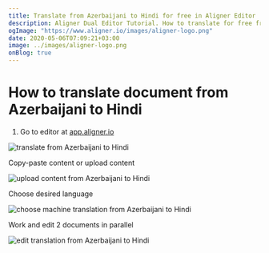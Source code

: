 ```yaml
---
title: Translate from Azerbaijani to Hindi for free in Aligner Editor
description: Aligner Dual Editor Tutorial. How to translate for free from Azerbaijani to Hindi. Aligner is multilingual document management platform. 
ogImage: "https://www.aligner.io/images/aligner-logo.png"
date: 2020-05-06T07:09:21+03:00
image: ../images/aligner-logo.png
onBlog: true
---
```


# How to translate document from Azerbaijani to Hindi

1. Go to editor at [app.aligner.io](https://app.aligner.io "Aligner App web page")

![translate from Azerbaijani to Hindi](../aligner-blank-editor.png "translate from Azerbaijani to Hindi")

Copy-paste content or upload content

![upload content from Azerbaijani to Hindi](../aligner-uploaded-document.png "upload content from Azerbaijani to Hindi")

Choose desired language

![choose machine translation from Azerbaijani to Hindi](../aligner-language-dropdown.png "choose machine translation from Azerbaijani to Hindi")

Work and edit 2 documents in parallel

![edit translation from Azerbaijani to Hindi](../aligner-double-sitded-editor.png "edit translation from Azerbaijani to Hindi")

